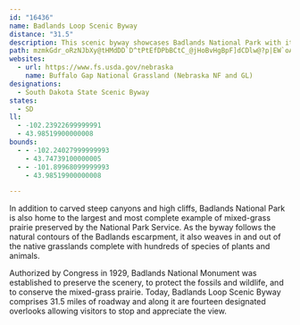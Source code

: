 ```yaml
---
id: "16436"
name: Badlands Loop Scenic Byway
distance: "31.5"
description: This scenic byway showcases Badlands National Park with its pinnacles and eroded canyons.  Visitors will experience  vistas of the Badlands and vast expanses of open prairie.
path: mzmkGdr_oRzNJbXy@tHMdDD`D^tPtEfDPbBCtC_@jHoBvHgBpF]dCDlw@?p|EW`oAJly@Gpq@DjMKhc@Jnl@KxHc@lAoAdAgB^eApBqId@mAdAaBv@s@|F{Dr@}@rBmDt@aA~@y@vD_C|B}Bd@GlB^P?f@YXqADgA?y@Os@OWo@[mBGw@WQWMi@F}@t@_@dCk@zAi@f@]f@k@xCsEhAm@~Cg@p@Y`A}@pAoBt@yB|@mDnAmCx@w@rAk@z@o@jEaFxAUx@B|FfBz@JbAe@R_@h@{D`@yARS~CkAjCwAZGlBXxCFfBaAbFaHxGuIlAaDt@_B`BkAdDoEpA}@zBa@|Aq@n@eALmC@aFRsE~@yEr@iBz@}@jHuCr@_A^_ANeCN}_@EuEO{EHsA~@kCTeA?mAKm@S_@_@WcAHyExBiA@]Gc@Qe@k@i@yAc@oCa@qAy@aB]kA?{Af@kBVe@fAy@rHkD~QoC`Bm@d@i@dA{A`@kA|FeVx@_DhA{CnTsd@rAsA~@i@|AShBDbw@rDrAE~@Sr@c@z@u@fEaJxFaN`AmAdAy@nDmBr@e@b@e@d@y@bBoH~@eBfAsA|CyBdEsAbBQdHKnA_@r@g@t@aAd@mAVqAJ}ABaCSiI?mCRaEtEyq@b@uIRyA~Bc]r@oGZsAb@eAzGoKxD_FpHmHbAmAzBgD`B_DnYom@pCaHn@kBr@uC`JoZn@gDR}A@aBBiNEgBNcDZiBvBeItPot@rDiOjGqXxAiKj@gGXmETqEH{DBmM]kLe@}Ge@iEgA{HkAgG{Io\cA_FsFySOyACeClCaQnA{Gh@oDHyACeAYwBq@uCgBgGeBsEiByCcAmA}DyB}DMeOL}As@YSk@cAs@sBUmDtEa]`@eBVm@X_@v@k@rAY`Ly@`@GlAu@tM_P^w@x@oCbAyKN_A@kBGm@So@c@u@y@_@iAUcBy@aAeAo@uA]yBKiC?iCd@yDx@eDr@uAhCsDlWcWhBsBh@cATu@RwAH_BIaB_@eB_@{@qBeDq@_Bc@iBIcCb@oEh@kDhCkPr@sCxDaLr@}AnBoC`FqFnT_Sx@}@xCsE`C}Fp@kCh@eC|CcSn@sBvBcElCkClGgEbCgDt@gBxAeCn@y@bB_AxBYv@Cz@JpKHtEXhCbAnAdA|@vBJl@E~Ao@xBSlABt@Jp@l@pAnBlArA~B`AfA~HdBdCTbDa@rAa@nAw@l@s@b@_ArCuLhAsDrCgG~@mAn@k@xC{Al@e@h@m@r@oAdGyUf@mAz@_Bp@_AtAgAlAw@xE_Cl@a@v@kA`@{@dAqEd@yCFmA?sAy@mGCgABiAdAiJ?kAYgDo@yEsEqPm@_Bu@mAwAyAeAm@gFsB[_@]s@Q_A@yAbD{VXiDHkKHyAd@uBhB_EjFgHh@_APm@Hs@?yEXyB~@_FHaACgAeAsFEeAJsCfA{F`@eAlAmAxAy@lDs@n@e@bAwBX}At@kCNmB?}@o@wFo@mJ?_A@cAb@uDtA{H|@yB\a@^e@nA_AzOsD^S\Sn@cARm@J_AE_AWkAuDqK}DyLoB}Gy@kDI{@G}Br@aGNuBLeEXmBdAyBReA@eA[eDMiEUmBcA_DYYy@M{@Z_ArAmC`FmCpDs@j@uCfAm@^cEzDeBvAm@XiD?eOf@s@Ps@^oDlCo@Pg@@uAMcBs@s@q@c@s@Wy@YqCDuCNmATiAnKwUTaANgBE_AUcBa@aAkAsAwI{CwB_@uAI{MUqCWeAUaBe@yBcAuCoBsBmBsAeB}BaEkA_Dy@mC}@eE[_C}@oLe@{DsA_HcBsFsA{CyAqCiAaBiB{BgEsDyR{KyDsCsCeCwEaFsCqD{JeOe@k@sByA}Bm@mERiXzK{JrDaE~@sEn@mHVoIa@yEy@oBi@seAm_@gFeAyCQ{p@EmF\cLxAiFVcFIsT{Bsw@K
websites:
  - url: https://www.fs.usda.gov/nebraska
    name: Buffalo Gap National Grassland (Nebraska NF and GL)
designations:
  - South Dakota State Scenic Byway
states:
  - SD
ll:
  - -102.23922699999991
  - 43.98519900000008
bounds:
  - - -102.24027999999993
    - 43.74739100000005
  - - -101.89968099999993
    - 43.98519900000008

---
```


In addition to carved steep canyons and high cliffs, Badlands National Park is also home to the largest and most complete example of mixed-grass prairie preserved by the National Park Service. As the byway follows the natural contours of the Badlands escarpment, it also weaves in and out of the native grasslands complete with hundreds of species of plants and animals.

Authorized by Congress in 1929, Badlands National Monument was established to preserve the scenery, to protect the fossils and wildlife, and to conserve the mixed-grass prairie. Today, Badlands Loop Scenic Byway comprises 31.5 miles of roadway and along it are fourteen designated overlooks allowing visitors to stop and appreciate the view.

